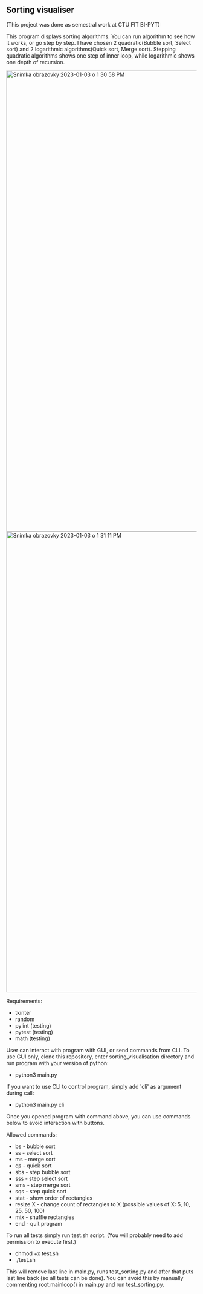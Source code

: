Sorting visualiser
-

(This project was done as semestral work at CTU FIT BI-PYT)

This program displays sorting algorithms. You can run algorithm to see how it works, or go step by step. 
I have chosen 2 quadratic(Bubble sort, Select sort) and 2 logarithmic 
algorithms(Quick sort, Merge sort). Stepping quadratic algorithms shows one step of inner loop, while 
logarithmic shows one depth of recursion.  

<img width="1218" alt="Snímka obrazovky 2023-01-03 o 1 30 58 PM" src="https://user-images.githubusercontent.com/73120426/210358318-27fe7b2a-6246-44aa-afec-c05706c1d385.png">
<img width="1218" alt="Snímka obrazovky 2023-01-03 o 1 31 11 PM" src="https://user-images.githubusercontent.com/73120426/210358421-af1ccb69-a68d-4c53-b609-167cac4e16c8.png">

Requirements:
- tkinter
- random
- pylint (testing)
- pytest (testing)
- math   (testing)

User can interact with program with GUI, or send commands from CLI.
To use GUI only, clone this repository, enter sorting_visualisation directory and run program with your version of python:

- python3 main.py

If you want to use CLI to control program, simply add 'cli' as argument during call:

- python3 main.py cli

Once you opened program with command above, you can use commands below to avoid interaction with buttons.

Allowed commands:
- bs - bubble sort
- ss - select sort
- ms - merge sort
- qs - quick sort
- sbs - step bubble sort
- sss - step select sort
- sms - step merge sort 
- sqs - step quick sort 
- stat - show order of rectangles 
- resize X - change count of rectangles to X (possible values of X: 5, 10, 25, 50, 100) 
- mix - shuffle rectangles 
- end - quit program

To run all tests simply run test.sh script. (You will probably need to add permission to execute first.)
- chmod +x test.sh
- ./test.sh

This will remove last line in main.py, runs test_sorting.py and after that puts last line back (so all tests can be done).
You can avoid this by manually commenting root.mainloop() in main.py and run test_sorting.py.

